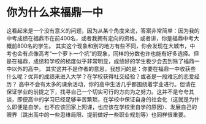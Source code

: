 # 你为什么来福鼎一中

这看起来是一个没有意义的问题，因为从某个角度来说，答案非常简单：因为我的中考成绩在福鼎市在前400名，或者我拥有定向的资格。或者讲，你是福鼎中考大概前800名的学生。
其实这个现象和别的地方有些不同，你会发现在大城市，中考也会有点像高考“一个萝卜一个坑”的现象，同样的分数也许也能有好多选择。但是在福鼎，成绩和学校的梯度似乎非常明显，成绩好的学生极少会去到除了福鼎一中以外的高中。
其实这并不是作者的意思，我想问的是：你要在福鼎一中收获些什么呢？优异的成绩来进入大学？在学校获得社交经验？或者是一段难忘的恋爱经历？
高中不会有太多的课余活动，你的高中生活几乎都围绕着学业进行。但请在保证学业的前提之下，找寻自己一个切实可行的方向为之努力。这并不是夸夸其谈，即便高中的学习已经足够辛苦繁琐，在学校中保证自身的社会化（这就是为什么即便是自学，也不应该回家上网课，也应该在学校里自学的原因）、发展自己的眼界（跳出高中的一些思维局限、提前做好一些职业规划等）也同样很重要。
